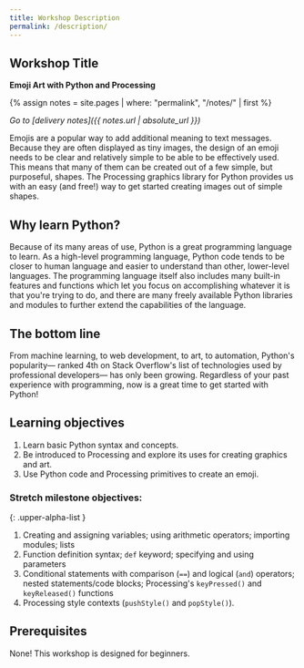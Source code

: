 ```yaml
---
title: Workshop Description
permalink: /description/
---
```



## Workshop Title

**Emoji Art with Python and Processing**

{% assign notes = site.pages | where: "permalink", "/notes/" | first %}

_Go to [delivery notes]({{ notes.url | absolute_url }})_

Emojis are a popular way to add additional meaning to text messages. Because they are often displayed as tiny images, the design of an emoji needs to be clear and relatively simple to be able to be effectively used. This means that many of them can be created out of a few simple, but purposeful, shapes. The Processing graphics library for Python provides us with an easy (and free!) way to get started creating images out of simple shapes.

## Why learn Python?

Because of its many areas of use, Python is a great programming language to learn. As a high-level programming language, Python code tends to be closer to human language and easier to understand than other, lower-level languages. The programming language itself also includes many built-in features and functions which let you focus on accomplishing whatever it is that you're trying to do, and there are many freely available Python libraries and modules to further extend the capabilities of the language. 

## The bottom line

From machine learning, to web development, to art, to automation, Python's popularity— ranked 4th on Stack Overflow's list of technologies used by professional developers— has only been growing. Regardless of your past experience with programming, now is a great time to get started with Python!

## Learning objectives

1. Learn basic Python syntax and concepts.
1. Be introduced to Processing and explore its uses for creating graphics and art.
1. Use Python code and Processing primitives to create an emoji.

### Stretch milestone objectives:

{: .upper-alpha-list }
1. Creating and assigning variables; using arithmetic operators; importing modules; lists
1. Function definition syntax; `def` keyword; specifying and using parameters
1. Conditional statements with comparison (`==`) and logical (`and`) operators; nested statements/code blocks; Processing's `keyPressed()` and `keyReleased()` functions
1. Processing style contexts (`pushStyle()` and `popStyle()`).

## Prerequisites

None! This workshop is designed for beginners.